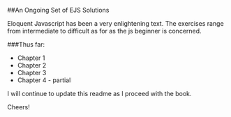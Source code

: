##An Ongoing Set of EJS Solutions

Eloquent Javascript has been a very enlightening text. The exercises range from intermediate to difficult as for as the js beginner is concerned.

###Thus far:
* Chapter 1
* Chapter 2
* Chapter 3
* Chapter 4 - partial

I will continue to update this readme as I proceed with the book.

Cheers!
